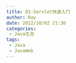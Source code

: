 ```yaml
---
title: 01-Servlet快速入门
author: Ray
date: 2022/10/02 21:30
categories:
 - Java生态
tags:
 - Java
 - JavaWeb
---
```

